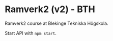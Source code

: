 Ramverk2 (v2) - BTH
=========================

Ramverk2 course at Blekinge Tekniska Högskola.

Start API with `npm start`.
